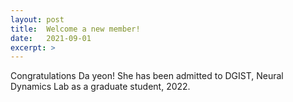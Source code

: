 ```yaml
---
layout: post
title:  Welcome a new member!
date:   2021-09-01
excerpt: >
---
```



  Congratulations Da yeon! She has been admitted to DGIST, Neural Dynamics Lab as a graduate student, 2022. 
